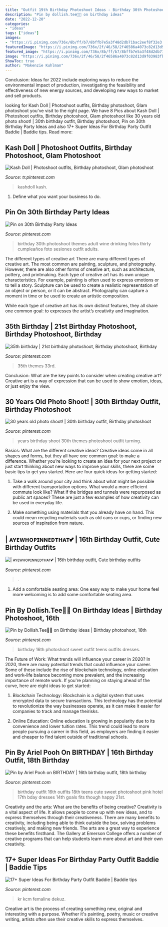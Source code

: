 ```yaml
---
title: "Outfit 19th Birthday Photoshoot Ideas - Birthday 30th Photoshoot Themes Adult Wine Drinking Fotos Thirty Cumpleaños Foto Sesiones Outfit Adults"
description: "Pin by dollish.tee🦋🌺 on birthday ideas"
date: "2022-12-20"
categories:
- "ideas"
tags: ["ideas"]
images:
- "https://i.pinimg.com/736x/8b/ff/b7/8bffb7e5a3f48d2db71bac2eef8f32e3.jpg"
featuredImage: "https://i.pinimg.com/736x/2f/46/58/2f46586a4073c82d13d9f03983fbbd71.jpg"
featured_image: "https://i.pinimg.com/736x/8b/ff/b7/8bffb7e5a3f48d2db71bac2eef8f32e3.jpg"
image: "https://i.pinimg.com/736x/2f/46/58/2f46586a4073c82d13d9f03983fbbd71.jpg"
ShowToc: true
author: "Makenzie Kuhlman"
---
```



Conclusion:
Ideas for 2022 include exploring ways to reduce the environmental impact of production, investigating the feasibility and effectiveness of new energy sources, and developing new ways to market and sell products.

	

		
looking for Kash Doll | Photoshoot outfits, Birthday photoshoot, Glam photoshoot you've visit to the right page. We have 8 Pics about Kash Doll | Photoshoot outfits, Birthday photoshoot, Glam photoshoot like 30 years old photo shoot! | 30th birthday outfit, Birthday photoshoot, Pin on 30th Birthday Party Ideas and also 17+ Super Ideas For Birthday Party Outfit Baddie | Baddie tips. Read more:
		
    
## Kash Doll | Photoshoot Outfits, Birthday Photoshoot, Glam Photoshoot

<img loading=lazy src="https://i.pinimg.com/736x/2f/46/58/2f46586a4073c82d13d9f03983fbbd71.jpg" onerror="this.onerror=null;this.src='https://tse3.mm.bing.net/th?id=OIP.2_15-pfy5J78jcdt3scOdgHaJR&amp;pid=15.1';" alt="Kash Doll | Photoshoot outfits, Birthday photoshoot, Glam photoshoot">

_Source: tr.pinterest.com_

>kashdoll kash. 

	

1. Define what you want your business to do.

    
## Pin On 30th Birthday Party Ideas

<img loading=lazy src="https://i.pinimg.com/736x/ce/07/e3/ce07e334fd1e1e02ef19bee03224bbd1.jpg" onerror="this.onerror=null;this.src='https://tse1.mm.bing.net/th?id=OIP.FEm6E6A0Lgi7F_IGQubt-gHaGB&amp;pid=15.1';" alt="Pin on 30th Birthday Party Ideas">

_Source: pinterest.com_

>birthday 30th photoshoot themes adult wine drinking fotos thirty cumpleaños foto sesiones outfit adults. 

	

The different types of creative art
There are many different types of creative art. The most common are painting, sculpture, and photography. However, there are also other forms of creative art, such as architecture, pottery, and printmaking.
Each type of creative art has its own unique characteristics. For example, painting is often used to express emotions or to tell a story. Sculpture can be used to create a realistic representation of an object or person, or it can be abstract. Photography can capture a moment in time or be used to create an artistic composition.

While each type of creative art has its own distinct features, they all share one common goal: to expresses the artist’s creativity and imagination.

    
## 35th Birthday | 21st Birthday Photoshoot, Birthday Photoshoot, Birthday

<img loading=lazy src="https://i.pinimg.com/originals/07/7f/bd/077fbd0420c7cb7d0016fe58176980b6.jpg" onerror="this.onerror=null;this.src='https://tse1.mm.bing.net/th?id=OIP.d30bTQILemNg8mVnANwqAgHaLG&amp;pid=15.1';" alt="35th birthday | 21st birthday photoshoot, Birthday photoshoot, Birthday">

_Source: pinterest.com_

>35th themes 33rd. 

	

Conclusion: What are the key points to consider when creating creative art?
Creative art is a way of expression that can be used to show emotion, ideas, or just enjoy the view.

    
## 30 Years Old Photo Shoot! | 30th Birthday Outfit, Birthday Photoshoot

<img loading=lazy src="https://i.pinimg.com/736x/d7/56/69/d756698a4180dd85dd372de3d4a3ec8c.jpg" onerror="this.onerror=null;this.src='https://tse3.mm.bing.net/th?id=OIP.0NeqoOLkJxVAXnxak3foQAHaJ3&amp;pid=15.1';" alt="30 years old photo shoot! | 30th birthday outfit, Birthday photoshoot">

_Source: pinterest.com_

>years birthday shoot 30th themes photoshoot outfit turning. 

	

Basics: What are the different creative ideas?
Creative ideas come in all shapes and forms, but they all have one common goal: to make a difference. Whether you’re looking to create an idea for your next project or just start thinking about new ways to improve your skills, there are some basic tips to get you started. Here are four quick ideas for getting started:
1. Take a walk around your city and think about what might be possible with different transportation options. What would a more efficient commute look like? What if the bridges and tunnels were repurposed as public art spaces? These are just a few examples of how creativity can be used in everyday life.

2. Make something using materials that you already have on hand. This could mean recycling materials such as old cans or cups, or finding new sources of inspiration from nature.

    
## | ᴀʏᴇᴡʜᴏᴘɪɴɴᴇᴅᴛʜᴀᴛ💕 | 16th Birthday Outfit, Cute Birthday Outfits

<img loading=lazy src="https://i.pinimg.com/736x/95/23/60/95236088cf57d1e833722e78f5ab9aa1.jpg" onerror="this.onerror=null;this.src='https://tse3.mm.bing.net/th?id=OIP.MwoVV_6sDruFIolbtGeFnwHaJD&amp;pid=15.1';" alt="| ᴀʏᴇᴡʜᴏᴘɪɴɴᴇᴅᴛʜᴀᴛ💕 | 16th birthday outfit, Cute birthday outfits">

_Source: pinterest.com_

>. 

	

1. Add a comfortable seating area: One easy way to make your home feel more welcoming is to add some comfortable seating area.

    
## Pin By Dollish.Tee🦋🌺 On Birthday Ideas | Birthday Photoshoot, 16th

<img loading=lazy src="https://i.pinimg.com/736x/e7/9f/d4/e79fd4ffcc9bfa2257e342e3ec45cb12.jpg" onerror="this.onerror=null;this.src='https://tse2.mm.bing.net/th?id=OIP.9GFX5hVNFp97lANxU5JoMwHaLc&amp;pid=15.1';" alt="Pin by Dollish.Tee🦋🌺 on Birthday ideas | Birthday photoshoot, 16th">

_Source: pinterest.com_

>birthday 16th photoshoot sweet outfit teens outfits dresses. 

	

The Future of Work: What trends will influence your career in 2020?
In 2020, there are many potential trends that could influence your career. Some of these include the rise of blockchain technology, online education and work-life balance becoming more prevalent, and the increasing importance of remote work. If you're planning on staying ahead of the curve, here are eight ideas to get started:
1. Blockchain Technology: Blockchain is a digital system that uses encrypted data to secure transactions. This technology has the potential to revolutionize the way businesses operate, as it can make it easier for companies to track and manage theirisks.

2. Online Education: Online education is growing in popularity due to its convenience and lower tuition rates. This trend could lead to more people pursuing a career in this field, as employers are finding it easier and cheaper to find talent outside of traditional schools.


    
## Pin By Ariel Pooh On BIRTHDAY | 16th Birthday Outfit, 18th Birthday

<img loading=lazy src="https://i.pinimg.com/originals/b9/95/6c/b9956c6228992c18e85eba31a894824d.jpg" onerror="this.onerror=null;this.src='https://tse2.mm.bing.net/th?id=OIP.xWCEn2nfZGa5K3TkrzthbQHaKL&amp;pid=15.1';" alt="Pin by Ariel Pooh on BIRTHDAY | 16th birthday outfit, 18th birthday">

_Source: pinterest.com_

>birthday outfit 16th outfits 18th teens cute sweet photoshoot pink hotel 17th bday dresses 14th goals fits though happy 21st. 

	

Creativity and the arts: What are the benefits of being creative?
Creativity is a vital aspect of life. It allows people to come up with new ideas, and to express themselves through their creativeness. There are many benefits to creativity, including being able to think outside the box, solving problems creatively, and making new friends. The arts are a great way to experience these benefits firsthand. The Gallery at Emerson College offers a number of creative programs that can help students learn more about art and their own creativity.

    
## 17+ Super Ideas For Birthday Party Outfit Baddie | Baddie Tips

<img loading=lazy src="https://i.pinimg.com/736x/8b/ff/b7/8bffb7e5a3f48d2db71bac2eef8f32e3.jpg" onerror="this.onerror=null;this.src='https://tse2.mm.bing.net/th?id=OIP.jXQuZTe2jZrxdGxJjl54YwAAAA&amp;pid=15.1';" alt="17+ Super Ideas For Birthday Party Outfit Baddie | Baddie tips">

_Source: pinterest.com_

>kr kcm femaline dekuz. 

	

Creative art is the process of creating something new, original and interesting with a purpose. Whether it's painting, poetry, music or creative writing, artists often use their creative skills to express themselves.

